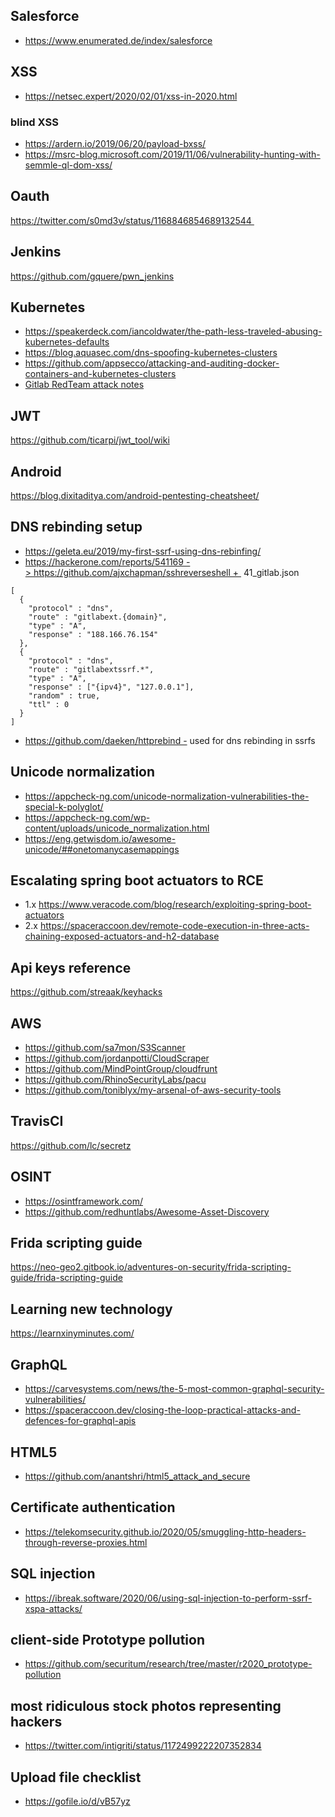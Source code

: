 ## Salesforce
* https://www.enumerated.de/index/salesforce
## XSS
* https://netsec.expert/2020/02/01/xss-in-2020.html
### blind XSS
* https://ardern.io/2019/06/20/payload-bxss/
* https://msrc-blog.microsoft.com/2019/11/06/vulnerability-hunting-with-semmle-ql-dom-xss/
## Oauth
https://twitter.com/s0md3v/status/1168846854689132544 
## Jenkins
https://github.com/gquere/pwn_jenkins
## Kubernetes
* https://speakerdeck.com/iancoldwater/the-path-less-traveled-abusing-kubernetes-defaults
* https://blog.aquasec.com/dns-spoofing-kubernetes-clusters
* https://github.com/appsecco/attacking-and-auditing-docker-containers-and-kubernetes-clusters
* [Gitlab RedTeam attack notes](https://gitlab.com/gitlab-com/gl-security/security-operations/gl-redteam/red-team-tech-notes/-/tree/master/K8s-GKE-attack-notes)
## JWT
https://github.com/ticarpi/jwt_tool/wiki
## Android
https://blog.dixitaditya.com/android-pentesting-cheatsheet/
## DNS rebinding setup
* https://geleta.eu/2019/my-first-ssrf-using-dns-rebinfing/
* https://hackerone.com/reports/541169 -> https://github.com/ajxchapman/sshreverseshell + 
41_gitlab.json
```
[
  {
    "protocol" : "dns",
    "route" : "gitlabext.{domain}",
    "type" : "A",
    "response" : "188.166.76.154"
  },
  {
    "protocol" : "dns",
    "route" : "gitlabextssrf.*",
    "type" : "A",
    "response" : ["{ipv4}", "127.0.0.1"],
    "random" : true,
    "ttl" : 0
  }
]
```
* https://github.com/daeken/httprebind - used for dns rebinding in ssrfs
## Unicode normalization
* https://appcheck-ng.com/unicode-normalization-vulnerabilities-the-special-k-polyglot/
* https://appcheck-ng.com/wp-content/uploads/unicode_normalization.html
* https://eng.getwisdom.io/awesome-unicode/##onetomanycasemappings
## Escalating spring boot actuators to RCE
* 1.x https://www.veracode.com/blog/research/exploiting-spring-boot-actuators
* 2.x https://spaceraccoon.dev/remote-code-execution-in-three-acts-chaining-exposed-actuators-and-h2-database
## Api keys reference
https://github.com/streaak/keyhacks
## AWS
* https://github.com/sa7mon/S3Scanner
* https://github.com/jordanpotti/CloudScraper
* https://github.com/MindPointGroup/cloudfrunt
* https://github.com/RhinoSecurityLabs/pacu
* https://github.com/toniblyx/my-arsenal-of-aws-security-tools
## TravisCI
https://github.com/lc/secretz
## OSINT 
* https://osintframework.com/
* https://github.com/redhuntlabs/Awesome-Asset-Discovery
## Frida scripting guide
https://neo-geo2.gitbook.io/adventures-on-security/frida-scripting-guide/frida-scripting-guide
## Learning new technology
https://learnxinyminutes.com/
## GraphQL
* https://carvesystems.com/news/the-5-most-common-graphql-security-vulnerabilities/
* https://spaceraccoon.dev/closing-the-loop-practical-attacks-and-defences-for-graphql-apis
## HTML5
* https://github.com/anantshri/html5_attack_and_secure
## Certificate authentication
* https://telekomsecurity.github.io/2020/05/smuggling-http-headers-through-reverse-proxies.html
## SQL injection
* https://ibreak.software/2020/06/using-sql-injection-to-perform-ssrf-xspa-attacks/
## client-side Prototype pollution
* https://github.com/securitum/research/tree/master/r2020_prototype-pollution
## most ridiculous stock photos representing hackers
* https://twitter.com/intigriti/status/1172499222207352834
## Upload file checklist
* https://gofile.io/d/vB57yz
